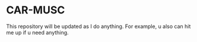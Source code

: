 # CAR-MUSC
This repository will be updated as I do anything.
For example, u also can hit me up if u need anything.
